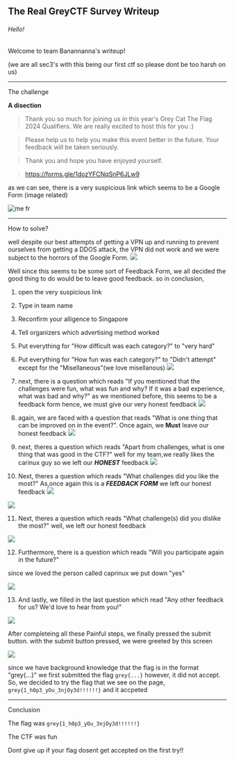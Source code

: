 ## The Real GreyCTF Survey Writeup

###### Hello!

Welcome to team Banannanna's writeup!

(we are all sec3's with this being our first ctf so please dont be too harsh on us)

---

The challenge

**A disection** 

> Thank you so much for joining us in this year's Grey Cat The Flag 2024 Qualifiers. We are really excited to host this for you :)

> Please help us to help you make this event better in the future. Your feedback will be taken seriously.

> Thank you and hope you have enjoyed yourself.

> https://forms.gle/1dozYFCNqSnP6JLw9



as we can see, there is a very suspicious link which seems to be a Google Form (image related)

![me fr](https://github.com/saumilthecode/A-writeup-of-sorts-greycattheflag/blob/main/Images/d0f060d8863df7ba25c023bf4b4461ac.jpg?raw=true)

---

How to solve?

well despite our best attempts of getting a VPN up and running to prevent ourselves from getting a DDOS attack, the VPN did not work and we were subject to the horrors of the Google Form.
![](https://github.com/saumilthecode/A-writeup-of-sorts-greycattheflag/blob/main/Images/SCR-20240426-jdsm.png?raw=true)

Well since this seems to be some sort of Feedback Form, we all decided the good thing to do would be to leave good feedback.
so in conclusion,

1. open the very suspicious link
2. Type in team name
3. Reconfirm your alligence to Singapore
4. Tell organizers which advertising method worked
5. Put everything for "How difficult was each category?" to "very hard"
6. Put everything for "How fun was each category?" to "Didn't attempt" except for the "Misellaneous"(we love misellanous)
![](https://github.com/saumilthecode/A-writeup-of-sorts-greycattheflag/blob/main/Images/SCR-20240426-jfkv.png?raw=true)
7. next, there is a question which reads "If you mentioned that the challenges were fun, what was fun and why? If it was a bad experience, what was bad and why?" 
as we mentioned before, this seems to be a feedback form hence, we must give our very honest feedback
![](https://github.com/saumilthecode/A-writeup-of-sorts-greycattheflag/blob/main/Images/SCR-20240426-jgld.png?raw=true)

8. again, we are faced with a question that reads "What is one thing that can be improved on in the event?". Once again, we **Must** leave our honest feedback
![](https://github.com/saumilthecode/A-writeup-of-sorts-greycattheflag/blob/main/Images/SCR-20240426-jgyx.png?raw=true)

9. next, theres a question which reads "Apart from challenges, what is one thing that was good in the CTF?" 
well for my team,we really likes the carinux guy so we left our ***HONEST*** feedback
![](https://github.com/saumilthecode/A-writeup-of-sorts-greycattheflag/blob/main/Images/SCR-20240426-jhgw.png?raw=true)

10. Next, theres a question which reads "What challenges did you like the most?"
As,once again this is a _***FEEDBACK FORM***_ we left our honest feedback 
![](https://github.com/saumilthecode/A-writeup-of-sorts-greycattheflag/blob/main/Images/SCR-20240426-jkca.png?raw=true)

![](https://github.com/saumilthecode/A-writeup-of-sorts-greycattheflag/blob/main/Images/SCR-20240426-jjpv.png?raw=true)

11. Next, theres a question which reads "What challenge(s) did you dislike the most?"
well, we left our honest feedback 

![](https://github.com/saumilthecode/A-writeup-of-sorts-greycattheflag/blob/main/Images/SCR-20240426-jhmi.png?raw=true)

12. Furthermore, there is a question which reads "Will you participate again in the future?" 

since we loved the person called caprinux we put down "yes"

![](https://github.com/saumilthecode/A-writeup-of-sorts-greycattheflag/blob/main/Images/SCR-20240426-jhql.png?raw=true)

13. And lastly, we filled in the last question which read "Any other feedback for us? We'd love to hear from you!"

![](https://github.com/saumilthecode/A-writeup-of-sorts-greycattheflag/blob/main/Images/SCR-20240426-jhph.png?raw=true)

After completeing all these Painful steps, we finally pressed the submit button.
with the submit button pressed, we were greeted by this screen

![](https://github.com/saumilthecode/A-writeup-of-sorts-greycattheflag/blob/main/Images/SCR-20240426-jnqy.png?raw=true)

since we have background knowledge that the flag is in the format "grey{...}"
we first submitted the flag ``grey{...}``
however, it did not accept. So, we decided to try the flag that we see on the page, ```grey{1_h0p3_yOu_3njOy3d!!!!!!}``` and it accpeted

---
Conclusion

The flag was ```grey{1_h0p3_yOu_3njOy3d!!!!!!}```

The CTF was fun

Dont give up if your flag dosent get accepted on the first try!!

